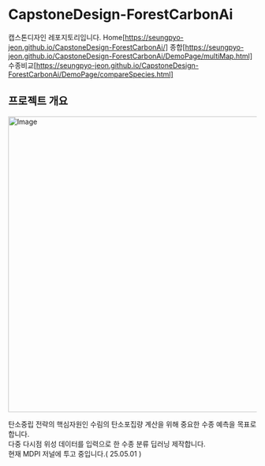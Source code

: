 # CapstoneDesign-ForestCarbonAi

캡스톤디자인 레포지토리입니다.
Home[https://seungpyo-jeon.github.io/CapstoneDesign-ForestCarbonAi/]
종합[https://seungpyo-jeon.github.io/CapstoneDesign-ForestCarbonAi/DemoPage/multiMap.html]
수종비교[https://seungpyo-jeon.github.io/CapstoneDesign-ForestCarbonAi/DemoPage/compareSpecies.html]

## 프로젝트 개요
<img width="600" alt="Image" src="https://github.com/user-attachments/assets/4489ebc6-4b68-40b4-83a5-2e4fd50dd2ac" />   

탄소중립 전략의 핵심자원인 수림의 탄소포집량 계산을 위해 중요한 수종 예측을 목표로 합니다.  
다중 다시점 위성 데이터를 입력으로 한 수종 분류 딥러닝 제작합니다.  
현재 MDPI 저널에 투고 중입니다.( 25.05.01 )
